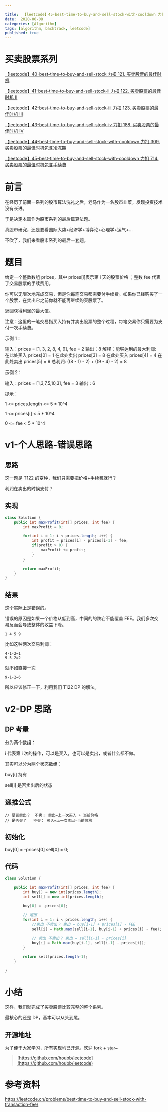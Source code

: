 ```yaml
---

title:  【leetcode】45-best-time-to-buy-and-sell-stock-with-cooldown 力扣 714. 买卖股票的最佳时机包含手续费
date:  2020-06-08
categories: [Algorithm]
tags: [algorithm, backtrack, leetcode]
published: true
---
```


# 买卖股票系列

[【leetcode】40-best-time-to-buy-and-sell-stock 力扣 121. 买卖股票的最佳时机](https://houbb.github.io/2020/06/08/algorithm-020-leetcode-40-leetcode-121-best-time-to-buy-and-sell-stock)

[【leetcode】41-best-time-to-buy-and-sell-stock-ii 力扣 122. 买卖股票的最佳时机 II](https://houbb.github.io/2020/06/08/algorithm-020-leetcode-41-leetcode-122-best-time-to-buy-and-sell-stock-ii)

[【leetcode】42-best-time-to-buy-and-sell-stock-iii 力扣 123. 买卖股票的最佳时机 III](https://houbb.github.io/2020/06/08/algorithm-020-leetcode-42-leetcode-123-best-time-to-buy-and-sell-stock-iii)

[【leetcode】43-best-time-to-buy-and-sell-stock-iv 力扣 188. 买卖股票的最佳时机 IV](https://houbb.github.io/2020/06/08/algorithm-020-leetcode-43-leetcode-188-best-time-to-buy-and-sell-stock-iv)

[【leetcode】44-best-time-to-buy-and-sell-stock-with-cooldown 力扣 309. 买卖股票的最佳时机包含冷冻期](https://houbb.github.io/2020/06/08/algorithm-020-leetcode-44-leetcode-309-best-time-to-buy-and-sell-stock-with-cooldown)

[【leetcode】45-best-time-to-buy-and-sell-stock-with-cooldown 力扣 714. 买卖股票的最佳时机包含手续费](https://houbb.github.io/2020/06/08/algorithm-020-leetcode-45-leetcode-714-best-time-to-buy-and-sell-stock-with-transaction-fee)

# 前言

在经历了前面一系列的股市算法洗礼之后，老马作为一名股市韭菜，发现投资技术没有长进。

于是决定本篇作为股市系列的最后篇算法题。

真股市研究，还是要看国际大势+经济学+博弈论+心理学+运气+...

不吹了，我们来看股市系列的最后一套题。

# 题目

给定一个整数数组 prices，其中 prices[i]表示第 i 天的股票价格 ；整数 fee 代表了交易股票的手续费用。

你可以无限次地完成交易，但是你每笔交易都需要付手续费。如果你已经购买了一个股票，在卖出它之前你就不能再继续购买股票了。

返回获得利润的最大值。

注意：这里的一笔交易指买入持有并卖出股票的整个过程，每笔交易你只需要为支付一次手续费。

示例 1：

输入：prices = [1, 3, 2, 8, 4, 9], fee = 2
输出：8
解释：能够达到的最大利润:  
在此处买入 prices[0] = 1
在此处卖出 prices[3] = 8
在此处买入 prices[4] = 4
在此处卖出 prices[5] = 9
总利润: ((8 - 1) - 2) + ((9 - 4) - 2) = 8

示例 2：

输入：prices = [1,3,7,5,10,3], fee = 3
输出：6
 

提示：

1 <= prices.length <= 5 * 10^4

1 <= prices[i] < 5 * 10^4

0 <= fee < 5 * 10^4

# v1-个人思路-错误思路

## 思路

这一题是 T122 的变种，我们只需要把价格+手续费就行？

利润在卖出的时候支付？

## 实现

```java
class Solution {
    public int maxProfit(int[] prices, int fee) {
        int maxProfit = 0;

        for(int i = 1; i < prices.length; i++) {
            int profit = prices[i] - prices[i-1] - fee;
            if(profit > 0) {
                maxProfit += profit;
            }
        }

        return maxProfit;
    }
}
```

## 结果

这个实际上是错误的。

错误的原因是如果一个价格从低到高，中间的的跌宕不能覆盖 FEE。我们多次交易反而会导致整体的收益下降。

```
1 4 5 9
```

比如这种两次交易利润：

```
4-1-2=1
9-5-2=2
```

就不如直接一次

```
9-1-2=6
```

所以应该修正一下，利用我们 T122 DP 的解法。

# v2-DP 思路

## DP 考量

分为两个数组：

i 代表第 i 次的操作，可以是买入，也可以是卖出，或者什么都不做。

其实可以分为两个状态数组：

buy[i]    持有

sell[i]    是否卖出后的状态

## 递推公式

```
// 是否卖出？  不卖； 卖出=上一次买入 + 当前价格
// 是否买？   不买； 买入=上一次卖出-当前价格
```

## 初始化

buy[0] = -prices[0]
sell[0] = 0;

## 代码 

```java
class Solution {
    
    public int maxProfit(int[] prices, int fee) {
        int buy[] = new int[prices.length];
        int sell[] = new int[prices.length];

        buy[0] = -prices[0];

        // 遍历
        for(int i = 1; i < prices.length; i++) {
            //卖出 不卖出？ 卖出 = buy[i-1] + prices[i] - FEE
            sell[i] = Math.max(sell[i-1], buy[i-1] + prices[i] - fee);

            // 卖出 不卖出？ 卖出 = sell[i-1] - prices[i]
            buy[i] = Math.max(buy[i-1], sell[i-1] - prices[i]);
        }

        return sell[prices.length-1];
    }
    
}
```


# 小结

这样，我们就完成了买卖股票比较完整的整个系列。

最核心的还是 DP，基本可以从头到尾。

## 开源地址

为了便于大家学习，所有实现均已开源。欢迎 fork + star~

> [https://github.com/houbb/leetcode](https://github.com/houbb/leetcode)

# 参考资料

https://leetcode.cn/problems/best-time-to-buy-and-sell-stock-with-transaction-fee/

